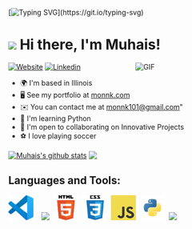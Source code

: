 
[![Typing SVG](https://readme-typing-svg.herokuapp.com?font=Courier+new&color=%23808080&size=40&width=800&duration=6969&lines=Welcome+to+my+profile!)](https://git.io/typing-svg)
# <img src="https://raw.githubusercontent.com/iampavangandhi/iampavangandhi/master/gifs/Hi.gif" width="30px"> Hi there, I'm Muhais!

<img align="right" alt="GIF" src="https://github.com/abhisheknaiidu/abhisheknaiidu/blob/master/code.gif?raw=true" width="250" />


[![Website](https://img.shields.io/badge/monnk.code-grey?style=for-the-badge&url=https%3A%2F%2Fkevinfeng.ga)](http://monnk-code.github.io/PORTFOLIO/)
[![Linkedin](https://img.shields.io/badge/LinkedIn-blue?style=for-the-badge&logo=linkedin&labelColor=blue&link=https://www.linkedin.com/in/muhais-olatundun-0bb273283/)](https://www.linkedin.com/in/muhais-olatundun-0bb273283/)



* 🌍  I'm based in Illinois 
* 🖥️  See my portfolio at [monnk.com](http://monnk-code.github.io/PORTFOLIO/)
* ✉️  You can contact me at  <a href="mailto:monnk101@gmail.com">monnk101@gmail.com"</a>
* 🧠  I'm learning Python
* 🤝  I'm open to collaborating on Innovative Projects              
* ⚽  I love playing soccer


<a href="https://github.com/anuraghazra/github-readme-stats"><img align="center" src="https://github-readme-stats.vercel.app/api?username=MONNK-CODE&theme=github_dark&hide=contribs,issues&show_icons=true&hide_border=true" alt="Muhais's github stats" /></a> <a href="https://github.com/anuraghazra/github-readme-stats"><img align="center" src="https://github-readme-stats.vercel.app/api/top-langs/?username=MONNK-CODE&theme=github_dark&layout=compact&hide_border=true" /></a>






## Languages and Tools:
<div>
  <img width=50px src="https://raw.githubusercontent.com/github/explore/80688e429a7d4ef2fca1e82350fe8e3517d3494d/topics/visual-studio-code/visual-studio-code.png">&nbsp;&nbsp;&nbsp;
  <img width=50px src="https://upload.wikimedia.org/wikipedia/commons/thumb/3/38/Jupyter_logo.svg/518px-Jupyter_logo.svg.png">&nbsp;
  <img width=50px src="https://raw.githubusercontent.com/github/explore/80688e429a7d4ef2fca1e82350fe8e3517d3494d/topics/html/html.png">&nbsp;
  <img width=50px src="https://raw.githubusercontent.com/github/explore/80688e429a7d4ef2fca1e82350fe8e3517d3494d/topics/css/css.png">&nbsp;
  <img width=50px src="https://raw.githubusercontent.com/github/explore/80688e429a7d4ef2fca1e82350fe8e3517d3494d/topics/javascript/javascript.png">&nbsp;
  <img width=50px src="https://raw.githubusercontent.com/github/explore/80688e429a7d4ef2fca1e82350fe8e3517d3494d/topics/python/python.png">&nbsp;
 <img width=50px src="https://upload.wikimedia.org/wikipedia/commons/thumb/7/78/New_Replit_Logo.svg/1200px-New_Replit_Logo.svg.png">&nbsp; 
 </div>

</br>





